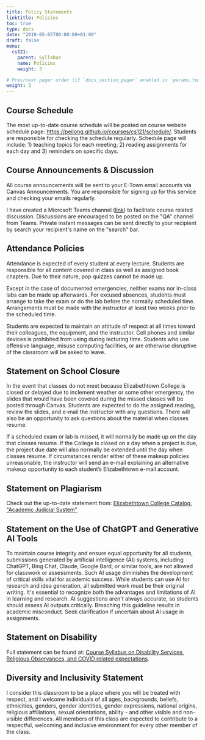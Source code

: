 ```yaml
---
title: Policy Statements
linktitle: Policies
toc: true
type: docs
date: "2019-05-05T00:00:00+01:00"
draft: false
menu:
  cs121:
    parent: Syllabus
    name: Policies
    weight: 3

# Prev/next pager order (if `docs_section_pager` enabled in `params.toml`)
weight: 3
---
```


## Course Schedule
The most up-to-date course schedule will be posted on course website schedule page: https://peilong.github.io/courses/cs121/schedule/. Students are responsible for checking the schedule regularly. Schedule page will include: 1) teaching topics for each meeting; 2) reading assignments for each day and 3) reminders on specific days.

## Course Announcements & Discussion

All course announcements will be sent to your E-Town email accounts via Canvas Announcements. You are responsible for signing up for this service and checking your emails regularly.

I have created a Microsoft Teams channel ([link](https://teams.microsoft.com/l/team/19%3aa8cdd959c2e249a989d401e20fc95524%40thread.tacv2/conversations?groupId=81ffa3c7-aa45-454a-b495-7f43c78e5024&tenantId=1d884f12-a0d7-42f0-8b15-3a91c853bcb5)) to facilitate course related discussion.  Discussions are encouraged to be posted on the "QA" channel from Teams. Private instant messages can be sent directly to your recipient by search your recipient's name on the "search" bar.


## Attendance Policies

Attendance is expected of every student at every lecture. Students are responsible for all content covered in class as well as assigned book chapters. Due to their nature, pop quizzes cannot be made up.

Except in the case of documented emergencies, neither exams nor in-class labs can be made up afterwards.  For excused absences, students must arrange to take the exam or do the lab before the normally scheduled time.  Arrangements must be made with the instructor at least two weeks prior to the scheduled time.

Students are expected to maintain an attitude of respect at all times toward their colleagues, the equipment, and the instructor.  Cell phones and similar devices is prohibited from using during lecturing time.  Students who use offensive language, misuse computing facilities, or are otherwise disruptive of the classroom will be asked to leave.


## Statement on School Closure

In the event that classes do not meet because Elizabethtown College is closed or delayed due to inclement weather or some other emergency, the slides that would have been covered during the missed classes will be posted through Canvas.  Students are expected to do the assigned reading, review the slides, and e-mail the instructor with any questions. There will also be an opportunity to ask questions about the material when classes resume.

If a scheduled exam or lab is missed, it will normally be made up on the day that classes resume.  If the College is closed on a day when a project is due, the project due date will also normally be extended until the day when classes resume.  If circumstances render either of these makeup policies unreasonable, the instructor will send an e-mail explaining an alternative makeup opportunity to each student’s Elizabethtown e-mail account.

## Statement on Plagiarism

Check out the up-to-date statement from: [Elizabethtown College Catalog, "Academic Judicial System"](https://catalog.etown.edu/content.php?catoid=24&navoid=1233#Academic_Judicial_System)

## Statement on the Use of ChatGPT and Generative AI Tools

To maintain course integrity and ensure equal opportunity for all students, submissions generated by artificial intelligence (AI) systems, including ChatGPT, Bing Chat, Claude, Google Bard, or similar tools, are not allowed for classwork or assessments. Such AI usage diminishes the development of critical skills vital for academic success. While students can use AI for research and idea generation, all submitted work must be their original writing. It's essential to recognize both the advantages and limitations of AI in learning and research. AI suggestions aren't always accurate, so students should assess AI outputs critically. Breaching this guideline results in academic misconduct. Seek clarification if uncertain about AI usage in assignments.

## Statement on Disability

Full statement can be found at: [Course Syllabus on Disability Services, Religious Observances, and COVID related expectations](https://elizabethtown-my.sharepoint.com/:w:/g/personal/ouimetc_etown_edu/EfZ-QooKt_VPjgwsWJz230wB3Rb6CIHsPvE0xuqWCpr-UA?e=4%3acZzjpW&at=9).

 
## Diversity and Inclusivity Statement

I consider this classroom to be a place where you will be treated with respect, and I welcome individuals of all ages, backgrounds, beliefs, ethnicities, genders, gender identities, gender expressions, national origins, religious affiliations, sexual orientations, ability - and other visible and non-visible differences. All members of this class are expected to contribute to a respectful, welcoming and inclusive environment for every other member of the class. 

